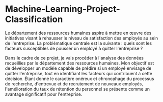 # Machine-Learning-Project-Classification
Le département des ressources humaines aspire à mettre en œuvre des initiatives visant à rehausser le niveau de satisfaction des employés au sein de l'entreprise. La problématique centrale est la suivante : quels sont les facteurs susceptibles de pousser un employé à quitter l'entreprise ?

Dans le cadre de ce projet, je vais procéder à l'analyse des données recueillies par le département des ressources humaines. Mon objectif est de développer un modèle capable de prédire si un employé envisage de quitter l'entreprise, tout en identifiant les facteurs qui contribuent à cette décision. Étant donné le caractère onéreux et chronophage du processus de recherche, d'entrevue et de recrutement de nouveaux employés, l'amélioration du taux de rétention du personnel se présente comme un avantage significatif pour l'entreprise.
